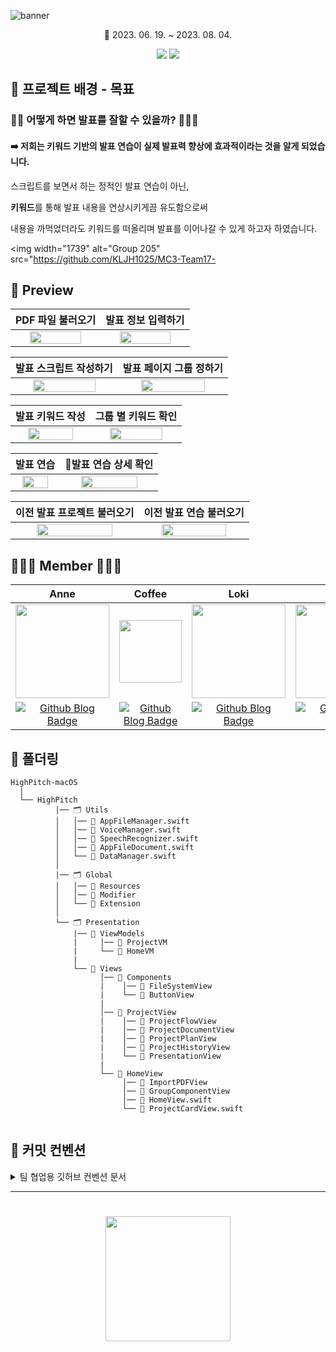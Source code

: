 ![banner](https://github.com/KLJH1025/MC3-Team17-ForJaeRin/assets/99160103/d9f92464-d31a-4f42-9852-b4fd39757538)

<div align="center">

📆 2023. 06. 19. ~ 2023. 08. 04.

[<img src="https://img.shields.io/badge/Swift-5.6-orange?">](https://developer.apple.com/kr/swift/) [<img src="https://img.shields.io/badge/Xcode-14.3.1-blue?">](https://developer.apple.com/kr/xcode/)

</div>

## 🎯 **프로젝트 배경 - 목표**

### 🙋🏻 어떻게 하면 발표를 잘할 수 있을까? 🙋🏻‍♀️
#### ➡️ 저희는 키워드 기반의 발표 연습이 실제 발표력 향상에 효과적이라는 것을 알게 되었습니다.


스크립트를 보면서 하는 정적인 발표 연습이 아닌, 


**키워드**를 통해 발표 내용을 연상시키게끔 유도함으로써


내용을 까먹었더라도 키워드를 떠올리며 발표를 이어나갈 수 있게 하고자 하였습니다.


<img width="1739" alt="Group 205" src="https://github.com/KLJH1025/MC3-Team17-


## 🎥 **Preview**

|PDF 파일 불러오기| 발표 정보 입력하기|
|:---:|:---:|
|<img width="80%" src="https://github.com/DeveloperAcademy-POSTECH/MC3-Team17-ForJaeRin/assets/99160103/8df8b34b-7e37-4f4f-9219-40b6e9e3a01d"/>|<img width="80%" src="https://github.com/DeveloperAcademy-POSTECH/MC3-Team17-ForJaeRin/assets/99160103/e39d8fa4-b8f7-4005-a640-4a598a3cbbea"/>|

|발표 스크립트 작성하기| 발표 페이지 그룹 정하기|
|:---:|:---:|
|<img width="80%" src="https://github.com/DeveloperAcademy-POSTECH/MC3-Team17-ForJaeRin/assets/99160103/ff27456b-6628-40f2-82bb-d258e33aed92"/>|<img width="80%" src="https://github.com/DeveloperAcademy-POSTECH/MC3-Team17-ForJaeRin/assets/99160103/be665380-064a-4d46-9a01-068b860a6a35"/>|

|발표 키워드 작성| 그룹 별 키워드 확인|
|:---:|:---:|
|<img width="80%" src="https://github.com/DeveloperAcademy-POSTECH/MC3-Team17-ForJaeRin/assets/99160103/7a2b75d3-50e8-4431-b2ab-ea2b24a29aec"/>|<img width="80%" src="https://github.com/DeveloperAcademy-POSTECH/MC3-Team17-ForJaeRin/assets/99160103/64b81c2a-232c-4a0a-ab03-472bd38bc175"/>|

|발표 연습 | 발표 연습 상세 확인|
|:---:|:---:|
|<img width="80%" src="https://github.com/DeveloperAcademy-POSTECH/MC3-Team17-ForJaeRin/assets/99160103/54d638df-745e-4042-9984-eac741824610"/>|<img width="80%" src="https://github.com/DeveloperAcademy-POSTECH/MC3-Team17-ForJaeRin/assets/99160103/0a7f29a0-bffa-4199-8674-83b7d91b744c"/>|

|이전 발표 프로젝트 불러오기| 이전 발표 연습 불러오기|
|:---:|:---:|
|<img width="80%" src="https://github.com/DeveloperAcademy-POSTECH/MC3-Team17-ForJaeRin/assets/99160103/5eb9e572-3b9c-4b88-9554-326053b88ffe"/>|<img width="80%" src="https://github.com/DeveloperAcademy-POSTECH/MC3-Team17-ForJaeRin/assets/99160103/74c5f7c7-0fd0-4b1c-bd7d-31df9ac22c66"/>|


## **🧑🏻‍💻 Member 👩🏻‍💻**  

|Anne|Coffee|Loki|Rin|Yong82|Yena|
|:---:|:---:|:---:|:---:|:---:|:---:|
|<img alt="" src="https://github.com/DeveloperAcademy-POSTECH/MC3-Team17-ForJaeRin/assets/99160103/923abbee-7ffb-4acb-8ba5-39eb43d3ed01" width="150">|<img alt="" src="https://github.com/DeveloperAcademy-POSTECH/MC3-Team17-ForJaeRin/assets/99160103/2535fa34-b686-4329-aa78-f95844a768be" width="100">|<img alt="" src="https://github.com/DeveloperAcademy-POSTECH/MC3-Team17-ForJaeRin/assets/99160103/d5f6c3aa-c66c-433f-80fe-8beae064c33b" width="150">|<img alt="" src="https://github.com/DeveloperAcademy-POSTECH/MC3-Team17-ForJaeRin/assets/99160103/69122165-3f9b-40c1-bf9c-ffb9c678cbb8" width="150">|<img alt="" src="https://github.com/DeveloperAcademy-POSTECH/MC3-Team17-ForJaeRin/assets/99160103/a25e3115-ddcf-4946-a4e0-a7810891a5c9" width="150">|<img alt="" src="https://github.com/KLJH1025/MC3-Team17-ForJaeRin/assets/99160103/01b9714d-4f3d-4596-b0b6-7df901d81654" width="150">
|[<img src="https://img.shields.io/badge/Github-black?style=for-the-badge&logo=github&logoColor=white" alt="Github Blog Badge"/>](https://github.com/AANNNEE)|[<img src="https://img.shields.io/badge/Github-black?style=for-the-badge&logo=github&logoColor=white" alt="Github Blog Badge"/>](https://github.com/yuncoffee)|[<img src="https://img.shields.io/badge/Github-black?style=for-the-badge&logo=github&logoColor=white" alt="Github Blog Badge"/>](https://github.com/KLJH1025)|[<img src="https://img.shields.io/badge/Github-black?style=for-the-badge&logo=github&logoColor=white" alt="Github Blog Badge"/>](https://github.com/dimazsr)|[<img src="https://img.shields.io/badge/Github-black?style=for-the-badge&logo=github&logoColor=white" alt="Github Blog Badge"/>](https://github.com/leeyongjun604)|[<img src="https://img.shields.io/badge/Github-black?style=for-the-badge&logo=github&logoColor=white" alt="Github Blog Badge"/>](https://github.com/leeyongjun604)|



## 📁 **폴더링**

```
HighPitch-macOS
  |
  └── HighPitch
          |── 🗂 Utils
          │   │── 📄 AppFileManager.swift
          │   │── 📄 VoiceManager.swift
          │   │── 📄 SpeechRecognizer.swift
          │   │── 📄 AppFileDocument.swift
          │   └── 📄 DataManager.swift
          │
          |── 🗂 Global
          │   │── 📁 Resources
          │   │── 📁 Modifier
          │   └── 📁 Extension
          │
          └── 🗂 Presentation 
              |── 📁 ViewModels
              |     │── 📁 ProjectVM
              |     └── 📁 HomeVM
              |
              └── 📁 Views
                    │── 📁 Components
                    |    │── 📁 FileSystemView
                    |    └── 📁 ButtonView
                    |
                    │── 📁 ProjectView
                    |    │── 📁 ProjectFlowView
                    |    │── 📁 ProjectDocumentView
                    |    │── 📁 ProjectPlanView
                    |    │── 📁 ProjectHistoryView
                    |    └── 📁 PresentationView
                    |
                    └── 📁 HomeView
                         │── 📁 ImportPDFView
                         │── 📁 GroupComponentView
                         │── 📄 HomeView.swift
                         └── 📄 ProjectCardView.swift
              
```


## 📔 **커밋 컨벤션**
  
<details>
<summary>팀 협업용 깃허브 컨벤션 문서 </summary>
<div markdown="1">

## 📝 코드 컨벤션
1. **Class / Struct** 정의
    - Class / Struct의 정의는 UpperCamelCase를 사용합니다.
    ```swift
    class FindIdViewModel: ObservableObject { ... }
    struct FindIdModel: Codable { ... }
    ```
2. **변수 및 함수**정의
    - 변수와 함수의 정의는 lowerCamelCase를 사용합니다.
    ```swift
    func getFacilities(userUUID: String) { ... }
    var facilityName: String = ""
    ```
3. **주석**활용
    - View는 **// - MARK :** 주석을 통해 영역을 구분합니다.

## 📌 Git Guide
## **Fork를 통한 협업**

### 원본(메인) 레포에서 브랜치를 생성하여 작업을 하는 것이 아니라

각자 레포를 fork한 후, 본인(포크한) 레포에서 작업을 한 이후 원본(메인)레포에 PR을 요청하는 방식으로 진행하는 방법입니다.

- Fork를 통해 진행하는 이유
    - 원본 레포의 브랜치에서 작업을 하다보면 누군가가 작업을 하는 도중에 다른 사람이 작업을 진행하게 되면, conflict가 날 확률이 매우 높아지기 때문에, 각자 작업을 한 뒤, 원본 레포에 merge를 진행하여 conflict를 방지하기 위해 진행합니다.
1. 원본 레포를 fork하여 내 레포에 생성합니다.
2. 원하는 디렉토리에 git을 초기화 시켜줍니다.

`git init`

3. 원본(메인) 레포를 upstream으로 remote해줍니다.

`git remote add upstream <원본(메인)레포 주소>`

4. 로컬(나의) 레포를 origin으로 remote해줍니다.

`git remote add origin <로컬(포크한 나의)레포 주소>`

**작업을 진행할 시 upstream에서 pull을 받아오고, origin으로 push를 날려주어 pr을 진행합니다.**

→ 공동 작업물을 받아와서 내 개인 컴퓨터로 작업을 한 뒤, 공동 작업물에 합칠 수 있도록 진행하는 것

1. 이슈 템플릿에 맞춰 원본(메인) 레포에 이슈를 생성합니다.
    - New issue를 클릭하여 이슈를 생성합니다.
    - **[Prefix] 작업 목표** ex) [Design] Weather View 디자인
2. 이슈를 만들면 이슈 제목에 이슈 번호가 생성되는데, (ex) ~/#7) 로컬에 feature/#이슈번호 브랜치를 생성합니다.

`git branch feature/#7    //이슈번호7의 브랜치 생성`

3. 해당 브랜치로 이동하여 작업을 합니다.

`git switch feature/#7    //해당 브랜치로 변경`

4. 작업이 끝난 뒤, add와 commit을 진행합니다.

`git add .    //작업 요소를 더해줌`

`git commit -m "[Prefix] <앱 이름>#이슈번호 - Weather View 디자인 구현"    //무엇을 구현했는지 메세지로 작성`

5. 내가 작업을 하는 도중에 다른 사람이 작업을 진행하여 원본(메인)레포가 변경되어 있을 수도 있으니, (확인을 위해) pull을 한 번 진행해준다.

`git pull upstream develop    //원본(메인)레포의 파일을 불러온다.`

6. 에러가 나지 않았다면, origin에서 작업한 내용을 push해준다.

`git push -u origin <브랜치명>    //해당 브랜치를 올리고자 한다.`

7. PR을 통해 코드 리뷰를 진행한 뒤, approve를 해준다면 merge를 한다.
8. 기본 브랜치로 돌아옵니다.

`git switch develop(main)`

9. 1번부터 다시 진행을 하며 작업을 반복하면 됩니다.

## Git Branch Convention

- 브랜치를 생성하기 전에, 이슈를 작성해야 하는데, **[브랜치 종류]/#<이슈번호>**의 양식에 따라 브랜치 명을 작성합니다.
- 브랜치 종류
    - develop : feature 브랜치에서 구현된 기능들이 merge될 브랜치. default 브랜치입니다.
    - **feat** : 기능을 개발하는 브랜치, 이슈별/작업별로 브랜치를 생성하여 기능을 개발합니다. 주로 많이 사용합니다.
    - main : 개발이 완료된 산출물이 저장될 공간
    - release : 릴리즈를 준비하는 브랜치, 릴리즈 직전 QA 기간에 사용한다
    - bug : 버그를 수정하는 브랜치
    - hotfix : 정말 급하게, 제출 직전에 에러가 난 경우 사용하는 브렌치

ex) feat/#6

## Commit Convention

- commit은 최대한 자세히 나누어서 진행해야 하기 때문에, 하나의 이슈 안에서도 매우 많은 commit이 생성될 수 있습니다. **[prefix] (해당 앱 이름(옵션))#이슈번호 - 이슈 내용**의 양식에 따라 커밋을 작성합니다.
- prefix 종류
    - [Feat]: 새로운 기능 구현
    - [Setting]: 기초 세팅 관련
    - [Design]: just 화면. 레이아웃 조정
    - [Fix]: 버그, 오류 해결, 코드 수정
    - [Add]: Feat 이외의 부수적인 코드 추가, 라이브러리 추가, 새로운 View 생성
    - [Del]: 쓸모없는 코드, 주석 삭제
    - [Refactor]: 전면 수정이 있을 때 사용합니다
    - [Remove]: 파일 삭제
    - [Chore]: 그 이외의 잡일/ 버전 코드 수정, 패키지 구조 변경, 파일 이동, 파일이름 변경
    - [Docs]: README나 WIKI 등의 문서 개정
    - [Comment]: 필요한 주석 추가 및 변경

ex) [Design] DreamLog#4 - 응원 뷰 레이아웃 디자인

## Issue

### 이슈 생성 시

- [Prefix] 뷰이름 이슈명 ex) [Design] MyView - MyView 레이아웃 디자인
- 우측 상단 Assignees 자기 자신 선택 → 작업 할당된 사람을 선택하는 것
- Labels Prefix와 자기 자신 선택

## PR

### PR 요청 시

- Reviewers 자신 제외 모두 체크
- Assignees 자기 자신 추가
- Labels 이슈와 동일하게 추가
- 서로 코드리뷰 꼭 하기
- 수정 필요 시 수정하기
  </div>
</details>

<hr>

<div align="center">
  
# <img src="https://github.com/KLJH1025/MC3-Team17-ForJaeRin/assets/99160103/de39ae3e-8675-4a2f-8d03-6125c5f20dc1" width=200px>

</div>
